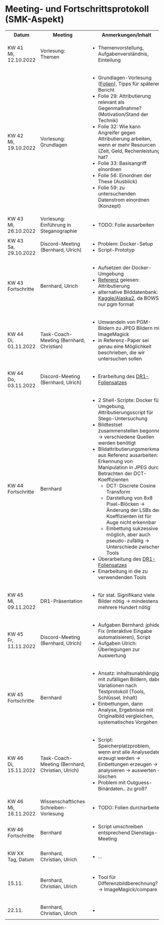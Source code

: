 # Meeting- und Fortschrittsprotokoll (SMK-Aspekt)
<table>
  <tbody>
    <tr>
      <th>Datum</th>
      <th>Meeting</th>
      <th>Anmerkungen/Inhalt</th>
      <th>Fragen</th>
    </tr>
    <tr>
      <td>KW 41<br />Mi, 12.10.2022</td>
      <td>Vorlesung: Themen</td>
      <td>
        <ul>
          <li>Themenvorstellung, Aufgabenverständnis, Einteilung</li>
        </ul>
      </td>
      <td>-</td>
    </tr>
    <tr>
      <td>KW 42<br />Mi, 19.10.2022</td>
      <td>Vorlesung: Grundlagen</td>
      <td>
        <ul>
          <li>Grundlagen-Vorlesung (<a href="https://elearning.ovgu.de/mod/resource/view.php?id=388327">Folien</a>), Tipps für späteren Bericht</li>
          <li>Folie 29: Attributierung relevant als Gegenmaßnahme? (Motivation/Stand der Technik)</li>
          <li>Folie 32: Wie kann Angreifer gegen Attributierung arbeiten, wenn er mehr Resourcen (Zeit, Geld, Rechenleistung) hat?</li>
          <li>Folie 33: Basisangriff einordnen</li>
          <li>Folie 56: Einordnen der These (Ausblick)</li>
          <li>Folie 59: zu untersuchenden Datenstrom einordnen (Konzept)</li>
        </ul>
      </td>
      <td>-</td>
    </tr>
    <tr>
      <td>KW 43<br />Mi, 26.10.2022</td>
      <td>Vorlesung: Einführung in Steganographie</td>
      <td>
        <ul>
          <li>TODO: Folie ausarbeiten</li>
        </ul>
      </td>
      <td>-</td>
    </tr>
    <tr>
      <td>KW 43<br />Sa, 29.10.2022</td>
      <td>Discord-Meeting (Bernhard, Ulrich)</td>
      <td>
        <ul>
          <li>Problem: Docker-Setup</li>
          <li>Script-Prototyp</li>
        </ul>
      </td>
      <td>-</td>
    </tr>
    <tr>
      <td>KW 43<br />Fortschritte</td>
      <td>Bernhard, Ulrich</td>
      <td>
        <ul>
          <li>Aufsetzen der Docker-Umgebung</li>
          <li><a href="www.citi.umich.edu/u/provos/papers/detecting.pdf">Referenz</a> gelesen: Attributierung</li>
          <li>alternative Bilddatenbank: <a href="https://www.kaggle.com/competitions/alaska2-image-steganalysis/data">Kaggle/Alaska2</a>, da BOWS nur pgm format</li>
        </ul>
      </td>
      <td>-</td>
    </tr>
    <tr>
      <td>KW 44<br />Di, 01.11.2022</td>
      <td>Task-Coach-Meeting (Bernhard, Christian)</td>
      <td>
        <ul>
          <li>Umwandeln von PGM-Bildern zu JPEG Bildern mit ImageMagick</li>
          <li>in Referenz-Paper sei genau eine Möglichkeit beschrieben, die wir untersuchen sollen</li>
        </ul>
      </td>
      <td>
        <ul>
          <li>Probleme: Referenz-Links tot, Formate falsch</li>
        </ul>
      </td>
    </tr>
    <tr>
      <td>KW 44<br />Do, 03.11.2022</td>
      <td>Discord-Meeting (Bernhard, Ulrich)</td>
      <td>
        <ul>
          <li>Erarbeitung des <a href="./SMKITS-Presentation DR1.pdf">DR1-Foliensatzes</a></li>
        </ul>
      </td>
      <td>-</td>
    </tr>
    <tr>
      <td>KW 44<br />Fortschritte</td>
      <td>Bernhard</td>
      <td>
        <ul>
          <li>2 Shell-Scripte: Docker für Umgebung, Attributierungsscript für Stego-Untersuchung</li>
          <li>Bildtestset zusammenstellen begonnen &rarr; verschiedene Quellen werden benötigt</li>
          <li>Bildattributierungsmerkmale aus Referenz ausarbeiten: Erkennung von Manipulation in JPEG durch Betrachten der DCT-Koeffizienten
            <ul>
              <li>DCT: Discrete Cosine Transform</li>
              <li>Darstellung von 8x8 Pixel-Blöcken &rarr; Änderung der LSBs der Koeffizienten ist für Auge nicht erkennbar</li>
              <li>Einbettung sukzessive möglich, aber auch pseudo-zufällig &rarr; Unterschiede zwischen Tools</li>
            </ul>
          </li>
          <li>Überarbeitung des <a href="./SMKITS-Presentation DR1.pdf">DR1-Foliensatzes</a></li>
          <li>Einarbeitung in die zu verwendenden Tools</li>
        </ul>
      </td>
      <td>
        <ul>
          <li>PGM-Bildformat in BOWS2-DB?</li>
        </ul>
      </td>
    </tr>
    <tr>
      <td>KW 45<br />Mi, 09.11.2022</td>
      <td>DR1-Präsentation</td>
      <td>
        <ul>
          <li>für stat. Signifikanz viele Bilder nötig &rarr; mindestens mehrere Hundert nötig</li>
        </ul>
      </td>
      <td>-</td>
    </tr>
    <tr>
      <td>KW 45<br />Fr, 11.11.2022</td>
      <td>Discord-Meeting (Bernhard, Ulrich)</td>
      <td>
        <ul>
          <li>Aufgaben Bernhard: jphide-Fix (interaktive Eingabe automatisieren), Script</li>
          <li>Aufgaben Ulrich: Überlegungen zur Auswertung</li>
        </ul>
      </td>
      <td>-</td>
    </tr>
    <tr>
      <td>KW 45<br />Fortschritte</td>
      <td>Bernhard</td>
      <td>
        <ul>
          <li>Ansatz: inhaltsunabhängig mit zufälligen Bildern, dabei Variationen nach Testprotokoll (Tools, Schlüssel, Inhalt)</li>
          <li>Einbettungen, dann Analyse, Ergebnisse mit Originalbild vergleichen, systematisches Vorgehen</li>
        </ul>
      </td>
      <td>
        <ul>
          <li>Möglichkeit, wie man inhaltsbasierte Merkmale auslesen kann?</li>
        </ul>
      </td>
    </tr>
    <tr>
      <td>KW 46<br />Di, 15.11.2022</td>
      <td>Task-Coach-Meeting (Bernhard, Christian, Ulrich)</td>
      <td>
        <ul>
          <li>Script: Speicherplatzproblem, wenn erst alle Analysedaten erzeugt werden &rarr; Einbettungen erzeugen &rarr; analysieren &rarr; auswerten &rarr; löschen</li>
          <li>Problem mit Outguess-Binärdaten.. zu groß?</li>
        </ul>
      </td>
      <td>-</td>
    </tr>
    <tr>
      <td>KW 46<br />Mi, 16.11.2022</td>
      <td>Wissenschaftliches Schreiben-Vorlesung</td>
      <td>
        <ul>
          <li>TODO: Folien durcharbeiten</li>
        </ul>
      </td>
      <td>-</td>
    </tr>
    <tr>
      <td>KW 46<br />Fortschritte</td>
      <td>Bernhard</td>
      <td>
        <ul>
          <li>Script umschreiben entsprechend Dienstags-Meeting</li>
        </ul>
      </td>
      <td>-</td>
    </tr>
    <tr>
      <td>KW XX<br />Tag, Datum</td>
      <td>Bernhard, Christian, Ulrich</td>
      <td>
        <ul>
          <li>...</li>
        </ul>
      </td>
      <td>
        <ul>
          <li>...</li>
        </ul>
      </td>
    </tr>
    <tr>
      <td>15.11.</td>
      <td>Bernhard, Christian, Ulrich</td>
      <td>
        <ul>
          <li>Tool für Differenzbildberechnung?<br />&rarr; ImageMagick/compare</li>
        </ul>
      </td>
      <td>
        <ul>
          <li>konzeptuelle Überlegungen sowie Vortests dokumentieren</li>
        </ul>
      </td>
    </tr>
    <tr>
      <td>22.11.</td>
      <td>Bernhard, Christian, Ulrich</td>
      <td>
        <ul>
          <li></li>
        </ul>
      </td>
      <td>
        <ul>
          <li></li>
        </ul>
      </td>
    </tr>
  </tbody>
</table>
